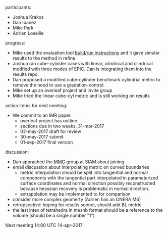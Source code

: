 participants:
 - Joshua Krakos
 - Dan Ibanez
 - Mike Park
 - Adrien Loseille

progress:
- Mike used the evaluation tool [build/run instructions](https://github.com/UGAWG/adapt-results/blob/master/STATS.md) and it gave simular results to the method in refine
- Joshua ran cube-cylinder cases with linear, cilndrical and clindrical modfied with three modes of EPIC. Dan is integrating them into the results repo.
- Dan proposed a modified cube-cylinder benchmark cylindrial metric to remove
   the need to use a gradation-control.
- Mike set up an overleaf project and invite group
- Mike tried the linear cube-cyl metric and is still working on results

action items for next meeting:
- We commit to an IMR paper.
  - overleaf project has outline.
  - sections due in two weeks, 31-mar-2017
  - 02-may-2017 draft for review
  - 30-may-2017 submit
  - 01-sep-2017 final version

discussion:
- Dan apprached the [MMG](http://www.mmgtools.org) group at SIAM about joining
- email discussion about interpolating metric on curved boundaries
  - metric interpolation should be split into tangential and normal components with the tangential part interpolated in parameterized surface coordinates and normal direction possibly reconstructed because hesssian recovery is problematic in normal direction.
  - extrapolation may be implemented to for comparison
- consider more complex geomerty (Adrien has an ONERA M6)
- retropsective: hoping for results sooner, should add BL metric
- the last intex of tetrahedra in meshb format should be a reference to the volume (should be a single number "1")

Next meeting 14:00 UTC 14-apr-2017
